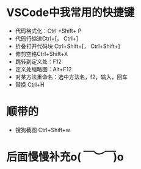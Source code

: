 VSCode中我常用的快捷键
====================
- 代码格式化：Ctrl +Shift+ P
- 代码行缩进Ctrl+[， Ctrl+]
- 折叠打开代码块 Ctrl+Shift+[， Ctrl+Shift+]
- 修剪空格Ctrl+Shift+X
- 跳转到定义处：F12
- 定义处缩略图：Alt+F12
- 对某方法重命名：选中方法名，f2，输入，回车
- 替换 Ctrl+H

顺带的
===================
- 搜狗截图 Ctrl+Shift+w

后面慢慢补充o(*￣︶￣*)o
======================